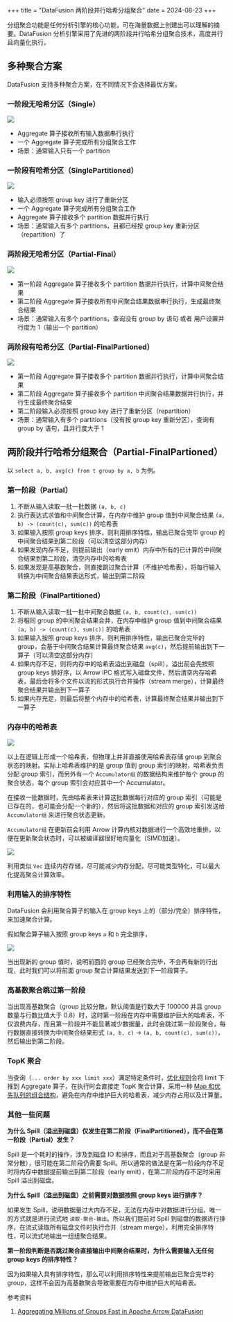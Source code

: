 +++
title = "DataFusion 两阶段并行哈希分组聚合"
date = 2024-08-23
+++

分组聚合功能是任何分析引擎的核心功能，可在海量数据上创建出可以理解的摘要。DataFusion 分析引擎采用了先进的两阶段并行哈希分组聚合技术，高度并行且向量化执行。

## 多种聚合方案
DataFusion 支持多种聚合方案，在不同情况下会选择最优方案。

### 一阶段无哈希分区（Single）
![](./datafusion-aggregation-single.drawio.png)
- Aggregate 算子接收所有输入数据串行执行
- 一个 Aggregate 算子完成所有分组聚合工作
- 场景：通常输入只有一个 partition

### 一阶段有哈希分区（SinglePartitioned）
![](./datafusion-aggregation-single-partitioned.drawio.png)
- 输入必须按照 group key 进行了重新分区 
- 一个 Aggregate 算子完成所有分组聚合工作
- Aggregate 算子接收多个 partition 数据并行执行
- 场景：通常输入有多个 partitions，且都已经按 group key 重新分区（repartition）了

### 两阶段无哈希分区（Partial-Final）
![](./datafusion-aggregation-partial-final.drawio.png)
- 第一阶段 Aggregate 算子接收多个 partition 数据并行执行，计算中间聚合结果
- 第二阶段 Aggregate 算子接收所有中间聚合结果数据串行执行，生成最终聚合结果
- 场景：通常输入有多个 partitions，查询没有 group by 语句 或者 用户设置并行度为 1（输出一个 partition）

### 两阶段有哈希分区（Partial-FinalPartioned）
![](./datafusion-aggregation-partial-final-partitioned.drawio.png)
- 第一阶段 Aggregate 算子接收多个 partition 数据并行执行，计算中间聚合结果
- 第二阶段 Aggregate 算子接收多个 partition 中间聚合结果数据并行执行，并行生成最终聚合结果
- 第二阶段输入必须按照 group key 进行了重新分区（repartition）
- 场景：通常输入有多个 partitions（没有按 group key 重新分区），查询有 group by 语句，且并行度大于 1

## 两阶段并行哈希分组聚合（Partial-FinalPartioned）

以 `select a, b, avg(c) from t group by a, b` 为例。

### 第一阶段（Partial）

1. 不断从输入读取一批一批数据 `(a, b, c)`
2. 执行表达式求值和中间聚合计算，在内存中维护 group 值到中间聚合结果 `(a, b) -> (count(c), sum(c))` 的哈希表
3. 如果输入按照 group keys 排序，则利用排序特性，输出已聚合完毕 group 的中间聚合结果到第二阶段（可以清空这部分内存）
4. 如果发现内存不足，则提前输出（early emit）内存中所有的已计算的中间聚合结果到第二阶段，清空内存中的哈希表
5. 如果发现是高基数聚合，则直接跳过聚合计算（不维护哈希表），将每行输入转换为中间聚合结果表达形式，输出到第二阶段

### 第二阶段（FinalPartitioned）

1. 不断从输入读取一批一批中间聚合数据 `(a, b, count(c), sum(c))`
2. 将相同 group 的中间聚合结果合并，在内存中维护 group 值到中间聚合结果 `(a, b) -> (count(c), sum(c))` 的哈希表
3. 如果输入按照 group keys 排序，则利用排序特性，输出已聚合完毕的 group，会基于中间聚合结果计算最终聚合结果 `avg(c)`，然后提前输出到下一算子（可以清空这部分内存）
4. 如果内存不足，则将内存中的哈希表溢出到磁盘（spill），溢出前会先按照 group keys 排好序，以 Arrow IPC 格式写入磁盘文件，然后清空内存哈希表，最后会将多个文件以流的形式执行合并操作（stream merge），计算最终聚合结果并输出到下一算子
5. 如果内存充足，则最后将整个内存中的哈希表，计算最终聚合结果并输出到下一算子

### 内存中的哈希表
![](./datafusion-aggregation-hashtable.drawio.png)

以上在逻辑上形成一个哈希表，但物理上并非直接使用哈希表存储 group 到聚合状态的映射。实际上哈希表维护的是 group 值到 group 索引的映射，哈希表负责分配 group 索引，而另外有一个 `Accumulator组` 的数据结构来维护每个 group 的聚合状态，每个 group 索引会对应其中一个 Accumulator。

在接收一批数据时，先由哈希表来计算这批数据每行对应的 group 索引（可能是已存在的，也可能会分配一个新的），然后将这批数据和对应的 group 索引发送给 `Accumulator组` 来进行聚合状态更新。

`Accumulator组` 在更新前会利用 Arrow 计算内核对数据进行一个高效地重排，以便在更新聚合状态时，可以被编译器很好地向量化（SIMD加速）。

![](./datafusion-aggregation-reorder-accumulator-input.drawio.png)

利用类似 `Vec` 连续内存存储，尽可能减少内存分配，尽可能类型特化，可以最大化提高聚合计算效率。

### 利用输入的排序特性
DataFusion 会利用聚合算子的输入在 group keys 上的（部分/完全）排序特性，来加速聚合计算。

假如聚合算子输入按照 group keys `a` 和 `b` 完全排序，

![](./datafusion-aggregation-full-group-ordering.drawio.png)

当出现新的 group 值时，说明前面的 group 已经聚合完毕，不会再有新的行出现，此时我们可以将前面 group 聚合计算结果发送到下一阶段算子。

### 高基数聚合跳过第一阶段

当出现高基数聚合（group 比较分散，默认阈值是行数大于 100000 并且 group 数量与行数比值大于 0.8）时，这时第一阶段在内存中需要维护巨大的哈希表，不仅浪费内存，而且第一阶段并不能显著减少数据量，此时会跳过第一阶段聚合，每行数据直接转换为中间聚合结果形式 `(a, b, c)` -> `(a, b, count(c), sum(c))`，然后输出到第二阶段。

### TopK 聚合
当查询（`... order by xxx limit xxx`）满足特定条件时，[优化规则](https://github.com/apache/datafusion/blob/a4445283dbff1b74a6b4d9ecfa1016857dc6207e/datafusion/core/src/physical_optimizer/topk_aggregation.rs)会将 limit 下推到 Aggregate 算子，在执行时会直接走 TopK 聚合计算，采用一种 [Map 和优先队列的组合结构](https://github.com/apache/datafusion/blob/a4445283dbff1b74a6b4d9ecfa1016857dc6207e/datafusion/physical-plan/src/aggregates/topk/priority_map.rs)，避免在内存中维护巨大的哈希表，减少内存占用以及计算量。

### 其他一些问题

**为什么 Spill（溢出到磁盘）仅发生在第二阶段（FinalPartitioned），而不会在第一阶段（Partial）发生？**

Spill 是一个耗时的操作，涉及到磁盘 IO 和排序，而且对于高基数聚合（group 非常分散），很可能在第二阶段仍需要 Spill。所以通常的做法是在第一阶段内存不足时将内存中数据提前输出到第二阶段（early emit），在第二阶段内存不足时采用 Spill 溢出到磁盘。

**为什么 Spill（溢出到磁盘）之前需要对数据按照 group keys 进行排序？**

如果发生 Spill，说明数据量过大内存不足，无法在内存中对数据进行分组，唯一的方式就是进行流式地 `读取-聚合-输出`。所以我们提前对 Spill 到磁盘的数据进行排序，在流式读取所有磁盘文件时执行合并（stream merge），利用完全排序特性，可以流式地输出一组组聚合结果。

**第一阶段判断是否跳过聚合直接输出中间聚合结果时，为什么需要输入无任何 group keys 的排序特性？**

因为如果输入具有排序特性，那么可以利用排序特性来提前输出已聚合完毕的 group，这样不会因为高基数聚合导致需要在内存中维护巨大的哈希表。

参考资料
1. [Aggregating Millions of Groups Fast in Apache Arrow DataFusion](https://arrow.apache.org/blog/2023/08/05/datafusion_fast_grouping/)